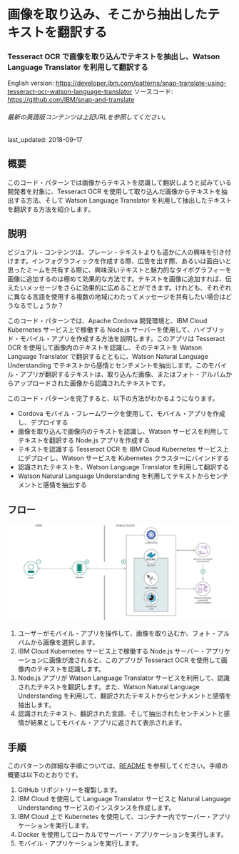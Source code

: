 # 画像を取り込み、そこから抽出したテキストを翻訳する

### Tesseract OCR で画像を取り込んでテキストを抽出し、Watson Language Translator を利用して翻訳する

English version: https://developer.ibm.com/patterns/snap-translate-using-tesseract-ocr-watson-language-translator
  ソースコード: https://github.com/IBM/snap-and-translate

###### 最新の英語版コンテンツは上記URLを参照してください。
last_updated: 2018-09-17

 
## 概要

このコード・パターンでは画像からテキストを認識して翻訳しようと試みている開発者を対象に、Tesseract OCR を使用して取り込んだ画像からテキストを抽出する方法、そして Watson Language Translator を利用して抽出したテキストを翻訳する方法を紹介します。

## 説明

ビジュアル・コンテンツは、プレーン・テキストよりも遥かに人の興味を引き付けます。インフォグラフィックを作成する際、広告を出す際、あるいは面白いと思ったミームを共有する際に、興味深いテキストと魅力的なタイポグラフィーを画像に追加するのは極めて効果的な方法です。テキストを画像に追加すれば、伝えたいメッセージをさらに効果的に広めることができます。けれども、それぞれに異なる言語を使用する複数の地域にわたってメッセージを共有したい場合はどうなるでしょうか？

このコード・パターンでは、Apache Cordova 開発環境と、IBM Cloud Kubernetes サービス上で稼働する Node.js サーバーを使用して、ハイブリッド・モバイル・アプリを作成する方法を説明します。このアプリは Tesseract OCR を使用して画像内のテキストを認識し、そのテキストを Watson Language Translator で翻訳するとともに、Watson Natural Language Understanding でテキストから感情とセンチメントを抽出します。このモバイル・アプリが翻訳するテキストは、取り込んだ画像、またはフォト・アルバムからアップロードされた画像から認識されたテキストです。

このコード・パターンを完了すると、以下の方法がわかるようになります。

* Cordova モバイル・フレームワークを使用して、モバイル・アプリを作成し、デプロイする
* 画像を取り込んで画像内のテキストを認識し、Watson サービスを利用してテキストを翻訳する Node.js アプリを作成する
* テキストを認識する Tesseract OCR を IBM Cloud Kubernetes サービス上にデプロイし、Watson サービスを Kubernetes クラスターにバインドする
* 認識されたテキストを、Watson Language Translator を利用して翻訳する
* Watson Natural Language Understanding を利用してテキストからセンチメントと感情を抽出する

## フロー

![フロー](./images/flow-snap-and-translate.png)

1. ユーザーがモバイル・アプリを操作して、画像を取り込むか、フォト・アルバムから画像を選択します。
1. IBM Cloud Kubernetes サービス上で稼働する Node.js サーバー・アプリケーションに画像が渡されると、このアプリが Tesseract OCR を使用して画像内のテキストを認識します。
1. Node.js アプリが Watson Language Translator サービスを利用して、認識されたテキストを翻訳します。また、Watson Natural Language Understanding を利用して、翻訳されたテキストからセンチメントと感情を抽出します。
1. 認識されたテキスト、翻訳された言語、そして抽出されたセンチメントと感情が結果としてモバイル・アプリに返されて表示されます。

## 手順

このパターンの詳細な手順については、[README](https://github.com/IBM/snap-and-translate/blob/master/README.md) を参照してください。手順の概要は以下のとおりです。

1. GitHub リポジトリーを複製します。
1. IBM Cloud を使用して Language Translator サービスと Natural Language Understanding サービスのインスタンスを作成します。
1. IBM Cloud 上で Kubernetes を使用して、コンテナー内でサーバー・アプリケーションを実行します。
1. Docker を使用してローカルでサーバー・アプリケーションを実行します。
1. モバイル・アプリケーションを実行します。
